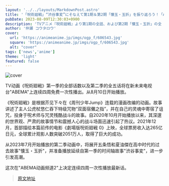 ```yaml
---
layout: '../../layouts/MarkdownPost.astro'
title: '「呪術廻戦」“渋谷事変”にそなえて第1期＆第2期「懐玉・玉折」を振り返ろう！「ABEMA」で全話無料一挙放送'
pubDate: 2023-08-09T12:30:03+0900
description: 'TVアニメ『呪術廻戦』より第1期の全話、および第2期「懐玉・玉折」の全 5話が、新しい未来のテレビ「ABEMA」にて4週連続で無料一挙放送されることがわかった。8月10日よりスタートする。'
author: '仲瀬 コウタロウ'
cover:
  url: 'https://animeanime.jp/imgs/ogp_f/606543.jpg'
  square: 'https://animeanime.jp/imgs/ogp_f/606543.jpg'
  alt: "cover"
tags: ['news','anime']
theme: 'light'
featured: false
---
```


![cover](https://animeanime.jp/imgs/ogp_f/606543.jpg)

TV动画《呪術廻戦》第一季的全部话数以及第二季的全五话将在新未来电视台"ABEMA"上连续四周免费一次性播出。从8月10日开始播放。

《呪術廻戦》是根据芥见下々在《周刊少年Jump》连载的漫画改编的动画。故事讲述了主人公虎杖悠仁吞下特级咒物“双面宿儺之指”，并在自己的灵魂中寄宿了诅咒，投身于呪术师与咒灵残酷战斗的故事。自2020年10月开始播放以来，其深邃的世界观、严肃的故事情节和震撼人心的战斗场面迅速引起了热议。2021年12月，首部描绘本篇前传的电影《劇場版呪術廻戦 0》上映，全球票房收入达265亿日元，全球累计观影人数突破2051万人，取得了巨大的成功。

从2023年7月开始播放的第二季动画中，将展开五条悟和夏油傑在高中时代的过去故事"懐玉・玉折"，并准备播放延续自第一季的时间轴故事"渋谷事変"，进一步引发高潮。

这次在"ABEMA动画频道2"上决定连续四周一次性播放最新话。

>[原文地址](https://animeanime.jp/article/2023/08/09/79178.html)  